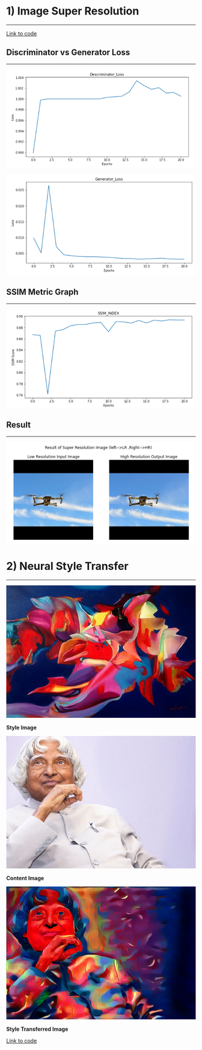 # 1) Image Super Resolution
---

[Link to code](https://github.com/SVGS-EVA4/Phase2/blob/master/S8-Image_Super-Resolution_and_Neural_Style_Transfer/Image_SuperResolution/SRGAN.ipynb)

## Discriminator vs Generator Loss
---
![](https://raw.githubusercontent.com/SVGS-EVA4/Phase2/master/S8-Image_Super-Resolution_and_Neural_Style_Transfer/Image_SuperResolution/asset/discriminator_loss_graph.PNG)

![](https://raw.githubusercontent.com/SVGS-EVA4/Phase2/master/S8-Image_Super-Resolution_and_Neural_Style_Transfer/Image_SuperResolution/asset/gen_loss_graph.PNG)

## SSIM Metric Graph
---

![](https://raw.githubusercontent.com/SVGS-EVA4/Phase2/master/S8-Image_Super-Resolution_and_Neural_Style_Transfer/Image_SuperResolution/asset/ssim_index_graph.PNG)

## Result
---

![](https://raw.githubusercontent.com/SVGS-EVA4/Phase2/master/S8-Image_Super-Resolution_and_Neural_Style_Transfer/Image_SuperResolution/asset/res.PNG)


# 2) Neural Style Transfer
---

![Style image](https://raw.githubusercontent.com/SVGS-EVA4/Phase2/master/S8-Image_Super-Resolution_and_Neural_Style_Transfer/Neural_Style_Transfer/asset/style.jpg)

**Style Image**

![Content Image](https://raw.githubusercontent.com/SVGS-EVA4/Phase2/master/S8-Image_Super-Resolution_and_Neural_Style_Transfer/Neural_Style_Transfer/asset/content.jpg)

**Content Image**

![Style Transfer Image](https://raw.githubusercontent.com/SVGS-EVA4/Phase2/master/S8-Image_Super-Resolution_and_Neural_Style_Transfer/Neural_Style_Transfer/asset/style_transfer.png)

**Style Transferred Image**

[Link to code](https://github.com/SVGS-EVA4/Phase2/blob/master/S8-Image_Super-Resolution_and_Neural_Style_Transfer/Neural_Style_Transfer/neural_style_transfer.ipynb)

